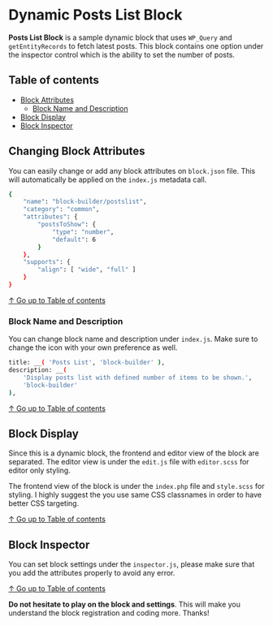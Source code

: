 # Dynamic Posts List Block

**Posts List Block** is a sample dynamic block that uses `WP_Query` and `getEntityRecords` to fetch latest posts. This block contains one option under the inspector control which is the ability to set the number of posts.

## Table of contents

* [Block Attributes](#changing-block-attributes)
  * [Block Name and Description](#block-name-and-description)
* [Block Display](#block-display)
* [Block Inspector](#block-inspector)

## Changing Block Attributes

You can easily change or add any block attributes on `block.json` file. This will automatically be applied on the `index.js` metadata call.

```bash
{
	"name": "block-builder/postslist",
	"category": "common",
	"attributes": {
		"postsToShow": {
			"type": "number",
			"default": 6
		}
	},
	"supports": {
		"align": [ "wide", "full" ]
	}
}
```
[↑ Go up to Table of contents](#table-of-contents)

### Block Name and Description

You can change block name and description under `index.js`. Make sure to change the icon with your own preference as well.

```bash
title: __( 'Posts List', 'block-builder' ),
description: __(
	'Display posts list with defined number of items to be shown.',
	'block-builder'
),
```

[↑ Go up to Table of contents](#table-of-contents)

## Block Display
Since this is a dynamic block, the frontend and editor view of the block are separated. The editor view is under the `edit.js` file with `editor.scss` for editor only styling.

The frontend view of the block is under the `index.php` file and `style.scss` for styling. I highly suggest the you use same CSS classnames in order to have better CSS targeting.

[↑ Go up to Table of contents](#table-of-contents)

## Block Inspector

You can set block settings under the `inspector.js`, please make sure that you add the attributes properly to avoid any error.

[↑ Go up to Table of contents](#table-of-contents)

**Do not hesitate to play on the block and settings**. This will make you understand the block registration and coding more. Thanks!